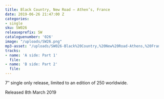 ```yaml
---
title: Black Country, New Road – Athen’s, France
date: 2019-06-26 21:47:00 Z
categories:
- single
sku: SW026
releaseprefix: SW
cataloguenumber: '026'
image: "/uploads/SW26.png"
mp3-asset: "/uploads/SW026-Black%20Country,%20New%20Road-Athens,%20France.mp3"
tracks:
- name: 'A side: Part 1'
  file: 
- name: 'B side: Part 2'
  file: 
---
```


7″ single only release, limited to an edition of 250 worldwide.

Released 8th March 2019